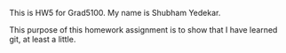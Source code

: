 This is HW5 for Grad5100.  My name is Shubham Yedekar.

This purpose of this homework assignment is to show that I have learned git,
at least a little.

